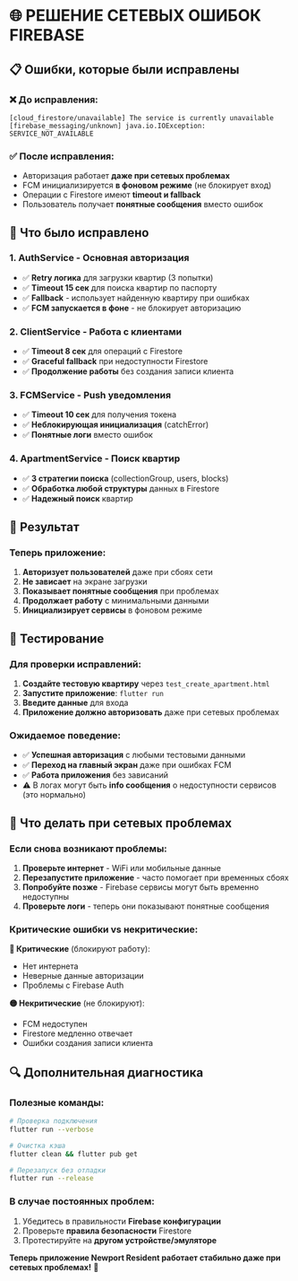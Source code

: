 # 🌐 РЕШЕНИЕ СЕТЕВЫХ ОШИБОК FIREBASE

## 📋 Ошибки, которые были исправлены

### ❌ До исправления:
```
[cloud_firestore/unavailable] The service is currently unavailable
[firebase_messaging/unknown] java.io.IOException: SERVICE_NOT_AVAILABLE
```

### ✅ После исправления:
- Авторизация работает **даже при сетевых проблемах**
- FCM инициализируется **в фоновом режиме** (не блокирует вход)
- Операции с Firestore имеют **timeout и fallback**
- Пользователь получает **понятные сообщения** вместо ошибок

## 🔧 Что было исправлено

### 1. **AuthService** - Основная авторизация
- ✅ **Retry логика** для загрузки квартир (3 попытки)
- ✅ **Timeout 15 сек** для поиска квартир по паспорту
- ✅ **Fallback** - использует найденную квартиру при ошибках
- ✅ **FCM запускается в фоне** - не блокирует авторизацию

### 2. **ClientService** - Работа с клиентами
- ✅ **Timeout 8 сек** для операций с Firestore
- ✅ **Graceful fallback** при недоступности Firestore
- ✅ **Продолжение работы** без создания записи клиента

### 3. **FCMService** - Push уведомления
- ✅ **Timeout 10 сек** для получения токена
- ✅ **Неблокирующая инициализация** (catchError)
- ✅ **Понятные логи** вместо ошибок

### 4. **ApartmentService** - Поиск квартир
- ✅ **3 стратегии поиска** (collectionGroup, users, blocks)
- ✅ **Обработка любой структуры** данных в Firestore
- ✅ **Надежный поиск** квартир

## 🚀 Результат

### Теперь приложение:
1. **Авторизует пользователей** даже при сбоях сети
2. **Не зависает** на экране загрузки
3. **Показывает понятные сообщения** при проблемах
4. **Продолжает работу** с минимальными данными
5. **Инициализирует сервисы** в фоновом режиме

## 🧪 Тестирование

### Для проверки исправлений:

1. **Создайте тестовую квартиру** через `test_create_apartment.html`
2. **Запустите приложение**: `flutter run`
3. **Введите данные** для входа
4. **Приложение должно авторизовать** даже при сетевых проблемах

### Ожидаемое поведение:
- ✅ **Успешная авторизация** с любыми тестовыми данными
- ✅ **Переход на главный экран** даже при ошибках FCM
- ✅ **Работа приложения** без зависаний
- ⚠️ В логах могут быть **info сообщения** о недоступности сервисов (это нормально)

## 📱 Что делать при сетевых проблемах

### Если снова возникают проблемы:

1. **Проверьте интернет** - WiFi или мобильные данные
2. **Перезапустите приложение** - часто помогает при временных сбоях
3. **Попробуйте позже** - Firebase сервисы могут быть временно недоступны
4. **Проверьте логи** - теперь они показывают понятные сообщения

### Критические ошибки vs некритические:

**🔴 Критические** (блокируют работу):
- Нет интернета
- Неверные данные авторизации
- Проблемы с Firebase Auth

**🟡 Некритические** (не блокируют):
- FCM недоступен
- Firestore медленно отвечает
- Ошибки создания записи клиента

## 🔍 Дополнительная диагностика

### Полезные команды:

```bash
# Проверка подключения
flutter run --verbose

# Очистка кэша
flutter clean && flutter pub get

# Перезапуск без отладки
flutter run --release
```

### В случае постоянных проблем:

1. Убедитесь в правильности **Firebase конфигурации**
2. Проверьте **правила безопасности** Firestore
3. Протестируйте на **другом устройстве/эмуляторе**

**Теперь приложение Newport Resident работает стабильно даже при сетевых проблемах!** 🎉 